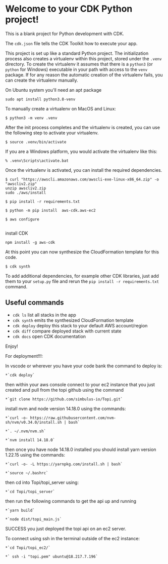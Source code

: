 
# Welcome to your CDK Python project!

This is a blank project for Python development with CDK.

The `cdk.json` file tells the CDK Toolkit how to execute your app.

This project is set up like a standard Python project.  The initialization
process also creates a virtualenv within this project, stored under the `.venv`
directory.  To create the virtualenv it assumes that there is a `python3`
(or `python` for Windows) executable in your path with access to the `venv`
package. If for any reason the automatic creation of the virtualenv fails,
you can create the virtualenv manually.

On Ubuntu system you'll need an apt package
```
sudo apt install python3.8-venv
```

To manually create a virtualenv on MacOS and Linux:

```
$ python3 -m venv .venv
```

After the init process completes and the virtualenv is created, you can use the following
step to activate your virtualenv.

```
$ source .venv/bin/activate
```

If you are a Windows platform, you would activate the virtualenv like this:

```
% .venv\Scripts\activate.bat
```

Once the virtualenv is activated, you can install the required dependencies.

```
$ curl "https://awscli.amazonaws.com/awscli-exe-linux-x86_64.zip" -o "awscliv2.zip"
unzip awscliv2.zip
sudo ./aws/install

$ pip install -r requirements.txt

$ python -m pip install  aws-cdk.aws-ec2

$ aws configure
 
```

install CDK
```
npm install -g aws-cdk
```

At this point you can now synthesize the CloudFormation template for this code.

```
$ cdk synth
```

To add additional dependencies, for example other CDK libraries, just add
them to your `setup.py` file and rerun the `pip install -r requirements.txt`
command.

## Useful commands

 * `cdk ls`          list all stacks in the app
 * `cdk synth`       emits the synthesized CloudFormation template
 * `cdk deploy`      deploy this stack to your default AWS account/region
 * `cdk diff`        compare deployed stack with current state
 * `cdk docs`        open CDK documentation

Enjoy!

For deployment!!!:

In vscode or wherever you have your code bank the command to deploy is:
```
*`cdk deploy`
```
then within your aws console connect to your ec2 instance that you just created and pull from the topi github using the command
```
*`git clone https://github.com/simbulus-io/Topi.git`
```
install nvm and node version 14.18.0 using the commands:
```
*`curl -o- https://raw.githubusercontent.com/nvm-sh/nvm/v0.34.0/install.sh | bash`
```
```
*`. ~/.nvm/nvm.sh`
```
```
*`nvm install 14.18.0`
```
then once you have node 14.18.0 installed you should install yarn version 1.22.15 using the commands:
```
*`curl -o- -L https://yarnpkg.com/install.sh | bash`
```
```
*`source ~/.bashrc`
```
then  cd into Topi/topi_server using:
```
*`cd Topi/topi_server`
```
then run the following commands to get the api up and running
```
*`yarn build`
```
```
*`node dist/topi_main.js`
```
SUCCESS you just deployed the topi api on an ec2 server.


To connect using ssh in the terminal outside of the ec2 instance:
```
*`cd Topi/topi_ec2/`
```
```
*` ssh -i "topi.pem" ubuntu@18.217.7.196`
```

